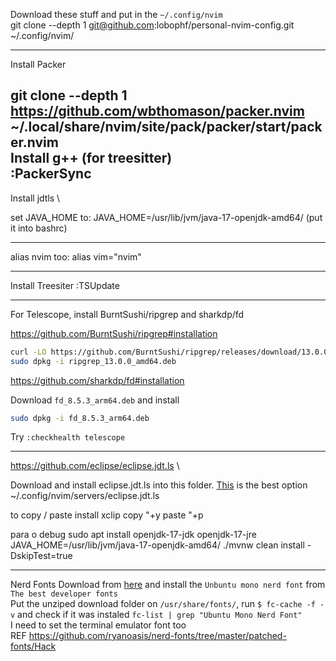 Download these stuff and put in the `~/.config/nvim` \
git clone --depth 1 git@github.com:lobophf/personal-nvim-config.git ~/.config/nvim/

---

Install Packer

git clone --depth 1 https://github.com/wbthomason/packer.nvim ~/.local/share/nvim/site/pack/packer/start/packer.nvim \
Install g++ (for treesitter) \
:PackerSync
---

Install jdtls \

set JAVA_HOME to: JAVA_HOME=/usr/lib/jvm/java-17-openjdk-amd64/
(put it into bashrc)

---

alias nvim too:
alias vim="nvim"

---
Install Treesiter
:TSUpdate

---
For Telescope, install BurntSushi/ripgrep and sharkdp/fd

https://github.com/BurntSushi/ripgrep#installation
```bash
curl -LO https://github.com/BurntSushi/ripgrep/releases/download/13.0.0/ripgrep_13.0.0_amd64.deb
sudo dpkg -i ripgrep_13.0.0_amd64.deb
```
https://github.com/sharkdp/fd#installation

Download `fd_8.5.3_arm64.deb` and install

```bash
sudo dpkg -i fd_8.5.3_arm64.deb
```

Try `:checkhealth telescope`

---
https://github.com/eclipse/eclipse.jdt.ls \

Download and install eclipse.jdt.ls into this folder. [This](https://download.eclipse.org/jdtls/milestones/?d) is the best option
~/.config/nvim/servers/eclipse.jdt.ls

to copy / paste install xclip
copy "+y
paste "+p

para o debug
sudo apt install openjdk-17-jdk openjdk-17-jre \
JAVA_HOME=/usr/lib/jvm/java-17-openjdk-amd64/ ./mvnw clean install -DskipTest=true

---
Nerd Fonts
Download from [here](https://www.nerdfonts.com/#home) and install the `Unbuntu mono nerd font` from `The best developer fonts` \
Put the unziped download folder on `/usr/share/fonts/`, run `$ fc-cache -f -v` and check if it was instaled `fc-list | grep "Ubuntu Mono Nerd Font"` \
I need to set the terminal emulator font too \
REF https://github.com/ryanoasis/nerd-fonts/tree/master/patched-fonts/Hack
